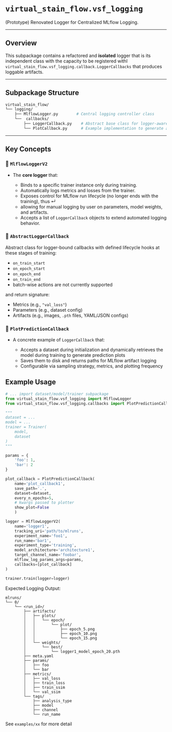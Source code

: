 # `virtual_stain_flow.vsf_logging`
(Prototype) Renovated Logger for Centralized MLflow Logging.

---

## Overview

This subpackage contains a refactored and **isolated** logger that is its 
independent class with the capacity to be registered withl 
`virtual_stain_flow.vsf_logging.callback.LoggerCallbacks` that produces loggable
artifacts.

---

## Subpackage Structure

```bash
virtual_stain_flow/
└── logging/
    ├── MlflowLogger.py        # Central logging controller class
    └──  callbacks/
        ├── LoggerCallback.py    # Abstract base class for logger-aware callbacks
        └── PlotCallback.py      # Example implementation to generate and prediction plots that the logger logs as artifacts
```

---

## Key Concepts

### 🔹 `MlflowLoggerV2`

* The **core logger** that:

  * Binds to a specific trainer instance only during training.
  * Automatically logs metrics and losses from the trainer.
  * Exposes control for MLflow run lifecycle (no longer ends with the training), thus ↵
  * allowing for manual logging by user on parameters, model weights, and artifacts.
  * Accepts a list of `LoggerCallback` objects to extend automated logging behavior.

### 🔹 `AbstractLoggerCallback`

Abstract class for logger-bound callbacks with defined lifecycle hooks at these stages of training:
  * `on_train_start`
  * `on_epoch_start`
  * `on_epoch_end`
  * `on_train_end`
  * batch-wise actions are not currently supported

and return signature:

  * Metrics (e.g., `"val_loss"`)
  * Parameters (e.g., dataset config)
  * Artifacts (e.g., images, `.pth` files, YAML/JSON configs)

### 🔹 `PlotPredictionCallback`

* A concrete example of `LoggerCallback` that:

  * Accepts a dataset during initialization and dynamically retrieves the model during training to generate prediction plots
  * Saves them to disk and returns paths for MLflow artifact logging
  * Configurable via sampling strategy, metrics, and plotting frequency

## Example Usage
```python
# ... import dataset/model/trainer subpackage
from virtual_stain_flow.vsf_logging import MlflowLogger
from virtual_stain_flow.vsf_logging.callbacks import PlotPredictionCallback

"""
dataset = ...
model = ...
trainer = Trainer(
    model,
    dataset
)
"""

params = {
    'foo': 1,
    'bar': 2
}

plot_callback = PlotPredictionCallback(
    name='plot_callback1',
    save_path='.',
    dataset=dataset,
    every_n_epochs=5,
    # kwargs passed to plotter
    show_plot=False
    )

logger = MlflowLoggerV2(
    name='logger1',
    tracking_uri='path/to/mlruns',
    experiment_name='foo1',
    run_name='bar1',
    experiment_type='training',
    model_architecture='architecture1',
    target_channel_name='foobar',
    mlflow_log_params_args=params,
    callbacks=[plot_callback]
)

trainer.train(logger=logger)
```

Expected Logging Output:
```
mlruns/
└── 0/                                   
    └── <run_id>/                        
        ├── artifacts/
        │   ├── plots/
        │   │   └── epoch/
        │   │       └── plot/
        │   │           ├── epoch_5.png
        │   │           ├── epoch_10.png
        │   │           └── epoch_15.png
        │   └── weights/
        │       └── best/
        │           └── logger1_model_epoch_20.pth
        ├── meta.yaml
        ├── params/
        │   ├── foo
        │   └── bar
        ├── metrics/
        │   ├── val_loss
        │   ├── train_loss
        │   ├── train_ssim
        │   └── val_ssim
        └── tags/
            ├── analysis_type
            ├── model
            ├── channel
            └── run_name

```

See `examples/xx` for more detail